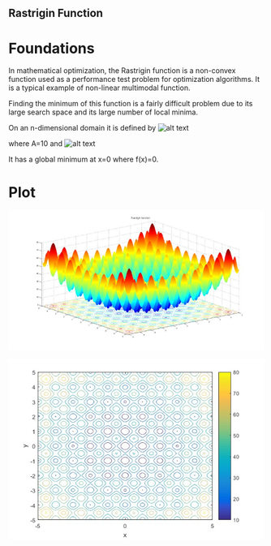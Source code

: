 ## Rastrigin Function
# Foundations

In mathematical optimization, the Rastrigin function is a non-convex function used as a performance test problem for optimization algorithms. It is a typical example of non-linear multimodal function.

Finding the minimum of this function is a fairly difficult problem due to its large search space and its large number of local minima.

On an n-dimensional domain it is defined by
![alt text](https://latex.codecogs.com/gif.latex?f(x)=An&plus;\sum_{i=1}^{n}[x_i^2-Acos(2\pi&space;x_i)] "Equation of Rastrigin function")


where A=10 and 
![alt text](https://latex.codecogs.com/gif.latex?x_i\in[-5.12,5.12] "Equation for P_i")

It has a global minimum at x=0 where f(x)=0.

# Plot

![Rastrigin Plot](rastrigin-plot.jpg "Rastrigin Plot") 

![Rastrigin Contour Plot](rastrigin-contour-plot.jpg "Rastrigin Contour Plot")